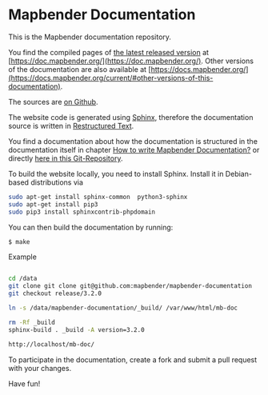 # Mapbender Documentation

This is the Mapbender documentation repository.

You find the compiled pages of [the latest released version](https://github.com/mapbender/mapbender-documentation/releases) at [https://doc.mapbender.org/](https://doc.mapbender.org/). Other versions of the documentation are also available at [https://docs.mapbender.org/](https://docs.mapbender.org/current/#other-versions-of-this-documentation).

The sources are [on Github](https://github.com/mapbender/mapbender-documentation).

The website code is generated using [Sphinx](http://sphinx-doc.org/), therefore the documentation source is written in [Restructured Text](http://sphinx-doc.org/rest.html).

You find a documentation about how the documentation is structured in the documentation itself in chapter [How to write Mapbender Documentation?](http://doc.mapbender.org/en/book/development/documentation_howto.html) or directly [here in this Git-Repository](https://github.com/mapbender/mapbender-documentation/blob/master/en/documentation_howto.rst).


To build the website locally, you need to install Sphinx. Install it in Debian-based distributions via

```bash
sudo apt-get install sphinx-common  python3-sphinx
sudo apt-get install pip3
sudo pip3 install sphinxcontrib-phpdomain
```

You can then build the documentation by running:

```bash
$ make
```

Example

```bash

cd /data
git clone git clone git@github.com:mapbender/mapbender-documentation
git checkout release/3.2.0

ln -s /data/mapbender-documentation/_build/ /var/www/html/mb-doc

rm -Rf _build
sphinx-build . _build -A version=3.2.0

http://localhost/mb-doc/
```

To participate in the documentation, create a fork and submit a pull request with your changes.


Have fun!